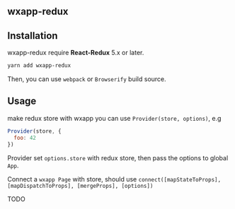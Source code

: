 wxapp-redux
----


## Installation

wxapp-redux require **React-Redux** 5.x or later.

```sh
yarn add wxapp-redux
```

Then, you can use `webpack` or `Browserify` build source.


## Usage

make redux store with wxapp you can use `Provider(store, options)`, e.g

```js
Provider(store, {
  foo: 42		
})
```

Provider set `options.store` with redux store, then pass the options to global `App`.


Connect a `wxapp Page` with store, should use `connect([mapStateToProps], [mapDispatchToProps], [mergeProps], [options])`

TODO

